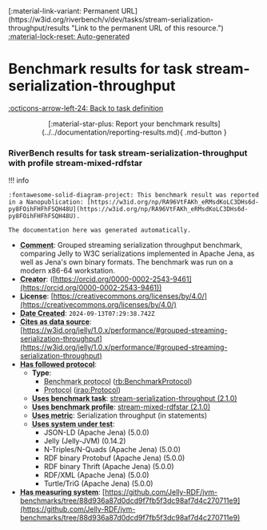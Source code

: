 <div markdown class="rb-top-buttons"><div markdown>[:material-link-variant: Permanent URL](https://w3id.org/riverbench/v/dev/tasks/stream-serialization-throughput/results "Link to the permanent URL of this resource.")</div><div markdown><abbr title="This page is entirely automatically generated and cannot be edited.">:material-lock-reset: Auto-generated</abbr></div></div>

# Benchmark results for task stream-serialization-throughput

[:octicons-arrow-left-24: Back to task definition](index.md)

<div style="text-align: center" markdown>[:material-star-plus: Report your benchmark results](../../documentation/reporting-results.md){ .md-button }</div>

### RiverBench results for task stream-serialization-throughput with profile stream-mixed-rdfstar

<span id="RA96VtFAKh_eRMsdKoLC3DHs6d-py8FOihFHFhFSQH48U"></span>

!!! info

    :fontawesome-solid-diagram-project: This benchmark result was reported in a Nanopublication: [https://w3id.org/np/RA96VtFAKh_eRMsdKoLC3DHs6d-py8FOihFHFhFSQH48U](https://w3id.org/np/RA96VtFAKh_eRMsdKoLC3DHs6d-py8FOihFHFhFSQH48U).

    The documentation here was generated automatically.




- **<abbr title="A description of the subject resource.">Comment</abbr>**: Grouped streaming serialization throughput benchmark, comparing Jelly to W3C serializations implemented in Apache Jena, as well as Jena's own binary formats. The benchmark was run on a modern x86-64 workstation.
- **<abbr title="An entity responsible for making the resource.">Creator</abbr>**:  ([https://orcid.org/0000-0002-2543-9461](https://orcid.org/0000-0002-2543-9461))
- **<abbr title="A legal document giving official permission to do something with the resource.">License</abbr>**: [https://creativecommons.org/licenses/by/4.0/](https://creativecommons.org/licenses/by/4.0/)
- **<abbr title="Date of creation of the resource.">Date Created</abbr>**: `2024-09-13T07:29:38.742Z`
- **<abbr title="The citing entity cites the cited entity as source of data.">Cites as data source</abbr>**: [https://w3id.org/jelly/1.0.x/performance/#grouped-streaming-serialization-throughput](https://w3id.org/jelly/1.0.x/performance/#grouped-streaming-serialization-throughput)
- **<abbr title="This property specifies the protocol that a benchmark follows">Has followed protocol</abbr>**: 
    - **Type**:     
        - <abbr title="The parameters of a performed benchmark (rb:PerformedBenchmark). Instances of this class specify the RiverBench profile, task, systems, and metrics that were used in the benchmark.">Benchmark protocol</abbr> ([rb:BenchmarkProtocol](https://w3id.org/riverbench/schema/metadata#BenchmarkProtocol))
        - <abbr title="A protocol is used to provide guidelines to execute certain tasks">Protocol</abbr> ([irao:Protocol](http://ontology.ethereal.cz/irao/Protocol))
    - **<abbr title="Indicates that the subject is using a specific RiverBench benchmark task.">Uses benchmark task</abbr>**: [stream-serialization-throughput (2.1.0)](https://w3id.org/riverbench/v/2.1.0/tasks/stream-serialization-throughput)
    - **<abbr title="Indicates that the subject is using a specific RiverBench benchmark profile.">Uses benchmark profile</abbr>**: [stream-mixed-rdfstar (2.1.0)](https://w3id.org/riverbench/v/2.1.0/profiles/stream-mixed-rdfstar)
    - **<abbr title="Indicates a benchmark metric that is used in a benchmark. Values of this property should be specified as the name of the metric, in the exact spelling as in the corresponding task definition. For example: 'Loading throughput'.">Uses metric</abbr>**: Serialization throughput (in statements)
    - **<abbr title="Indicates that the subject is using a specific system (e.g., an RDF store).">Uses system under test</abbr>**:     
        - JSON-LD (Apache Jena) (5.0.0)
        - Jelly (Jelly-JVM) (0.14.2)
        - N-Triples/N-Quads (Apache Jena) (5.0.0)
        - RDF binary Protobuf (Apache Jena) (5.0.0)
        - RDF binary Thrift (Apache Jena) (5.0.0)
        - RDF/XML (Apache Jena) (5.0.0)
        - Turtle/TriG (Apache Jena) (5.0.0)
- **<abbr title="This property specifies a system that measures a benchmark">Has measuring system</abbr>**: [https://github.com/Jelly-RDF/jvm-benchmarks/tree/88d936a87d0dcd9f7fb5f3dc98af7d4c270711e9](https://github.com/Jelly-RDF/jvm-benchmarks/tree/88d936a87d0dcd9f7fb5f3dc98af7d4c270711e9)

